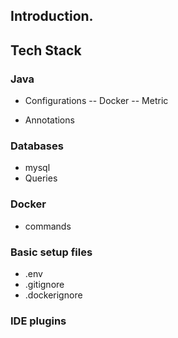 ## Introduction.

## Tech Stack

### Java
- Configurations
  -- Docker
  -- Metric
 
- Annotations

### Databases
 - mysql
  - Queries 

### Docker
  - commands



### Basic setup files
 - .env
 - .gitignore
 - .dockerignore


### IDE plugins

